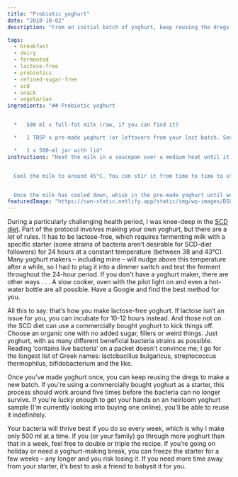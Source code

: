 ```yaml
---
title: "Probiotic yoghurt"
date: "2018-10-02"
description: "From an initial batch of yoghurt, keep reusing the dregs to make batch after batch."

tags: 
  - breakfast
  - dairy
  - fermented
  - lactose-free
  - probiotics
  - refined-sugar-free
  - scd
  - snack
  - vegetarian
ingredients: "## Probiotic yoghurt


  *   500 ml x full-fat milk (raw, if you can find it)

  *   1 TBSP x pre-made yoghurt (or leftovers from your last batch. See notes in intro)

  *   1 x 500-ml jar with lid"
instructions: "Heat the milk in a saucepan over a medium heat until it reaches around 90°C, just below boiling point, stirring gently as it warms up so the milk doesn't scold at the bottom or boil over the pan. This is for sterilization, as well as for apparently changing the protein structure of milk so it sets solid instead of curdling.


  Cool the milk to around 45°C. You can stir it from time to time to stop a milk skin forming on top, though I don't bother; you can stir it back in afterwards. If you're in a hurry, you can place the saucepan in a cold-water bath to speed up the process.


  Once the milk has cooled down, whisk in the pre-made yoghurt until well combined. Transfer to a jar and seal with the lid. Pop it in your yoghurt maker and incubate for 10-24 hours. Allow the finished yoghurt to set in the fridge for another 8 hours or so before serving."
featuredImage: "https://cwn-static.netlify.app/static/img/wp-images/DSC_0248-3.jpg"
---
```


During a particularly challenging health period, I was knee-deep in the [SCD diet](https://cookingwithnothing.com/ibs-and-scd/). Part of the protocol involves making your own yoghurt, but there are a _lot_ of rules. It has to be lactose-free, which requires fermenting milk with a specific starter (some strains of bacteria aren’t desirable for SCD-diet followers) for 24 hours at a constant temperature (between 38 and 43°C). Many yoghurt makers – including mine – will nudge above this temperature after a while, so I had to plug it into a dimmer switch and test the ferment throughout the 24-hour period. If you don't have a yoghurt maker, there are other ways . . . A slow cooker, oven with the pilot light on and even a hot-water bottle are all possible. Have a Google and find the best method for you.

All this to say: that’s how you make lactose-free yoghurt. If lactose isn’t an issue for you, you can incubate for 10-12 hours instead. And those not on the SCD diet can use a commercially bought yoghurt to kick things off. Choose an organic one with no added sugar, fillers or weird things. Just yoghurt, with as many different beneficial bacteria strains as possible. Reading ‘contains live bacteria’ on a packet doesn't convince me; I go for the longest list of Greek names: lactobacillus bulgaricus, streptococcus thermophilus, bifidobacterium and the like.

Once you’ve made yoghurt once, you can keep reusing the dregs to make a new batch. If you're using a commercially bought yoghurt as a starter, this process should work around five times before the bacteria can no longer survive. If you're lucky enough to get your hands on an heirloom yoghurt sample (I'm currently looking into buying one online), you'll be able to reuse it indefinitely.

Your bacteria will thrive best if you do so every week, which is why I make only 500 ml at a time. If you (or your family) go through more yoghurt than that in a week, feel free to double or triple the recipe. If you’re going on holiday or need a yoghurt-making break, you can freeze the starter for a few weeks – any longer and you risk losing it. If you need more time away from your starter, it’s best to ask a friend to babysit it for you.
